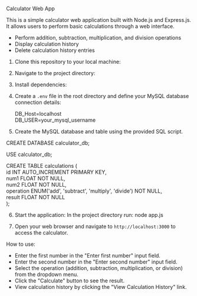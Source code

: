 Calculator Web App

This is a simple calculator web application built with Node.js and Express.js. It allows users to perform basic calculations through a web interface.

- Perform addition, subtraction, multiplication, and division operations
- Display calculation history
- Delete calculation history entries

1. Clone this repository to your local machine:

2. Navigate to the project directory:

3. Install dependencies:

4. Create a `.env` file in the root directory and define your MySQL database connection details:

    DB_Host=localhost</br>
    DB_USER=your_mysql_username


5. Create the MySQL database and table using the provided SQL script.

CREATE DATABASE calculator_db;

USE calculator_db;

CREATE TABLE calculations (</br>
    id INT AUTO_INCREMENT PRIMARY KEY,</br>
    num1 FLOAT NOT NULL,</br>
    num2 FLOAT NOT NULL,</br>
    operation ENUM('add', 'subtract', 'multiply', 'divide') NOT NULL,</br>
    result FLOAT NOT NULL</br>
);


6. Start the application: In the project directory run: node app.js



7. Open your web browser and navigate to `http://localhost:3000` to access the calculator.

How to use:
- Enter the first number in the "Enter first number" input field.
- Enter the second number in the "Enter second number" input field.
- Select the operation (addition, subtraction, multiplication, or division) from the dropdown menu.
- Click the "Calculate" button to see the result.
- View calculation history by clicking the "View Calculation History" link.


